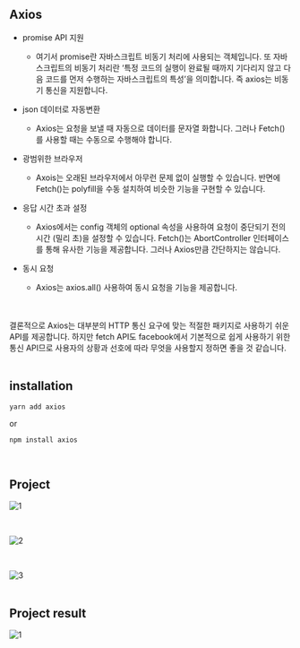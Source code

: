 ## Axios


* promise API 지원

  - 여기서 promise란 자바스크립트 비동기 처리에 사용되는 객체입니다. 또 자바스크립트의 비동기 처리란 ‘특정 코드의 실행이 완료될 때까지 기다리지 않고 다음 코드를 먼저 수행하는 자바스크립트의 특성’을 의미합니다. 즉 axios는 비동기 통신을 지원합니다.

 

* json 데이터로 자동변환

  - Axios는 요청을 보낼 때 자동으로 데이터를 문자열 화합니다. 그러나 Fetch()를 사용할 때는 수동으로 수행해야 합니다. 

 

* 광범위한 브라우저

  - Axois는 오래된 브라우저에서 아무런 문제 없이 실행할 수 있습니다. 반면에 Fetch()는 polyfill을 수동 설치하여 비슷한 기능을 구현할 수 있습니다.

 

* 응답 시간 초과 설정

  - Axios에서는 config 객체의 optional 속성을 사용하여 요청이 중단되기 전의 시간 (밀리 초)을 설정할 수 있습니다. Fetch()는 AbortController 인터페이스를 통해 유사한 기능을 제공합니다. 그러나 Axios만큼 간단하지는 않습니다.

 

* 동시 요청

  - Axios는 axios.all() 사용하여 동시 요청을 기능을 제공합니다.

 
<br>
<br>
결론적으로 Axios는 대부분의 HTTP 통신 요구에 맞는 적절한 패키지로 사용하기 쉬운 API를 제공합니다. 하지만 fetch API도 facebook에서 기본적으로 쉽게 사용하기 위한 통신 API므로 사용자의 상황과 선호에 따라 무엇을 사용할지 정하면 좋을 것 같습니다. 
<br>
<br>

## installation
```
yarn add axios
```

or

```
npm install axios
```
<br>

## Project

![1](https://user-images.githubusercontent.com/58720791/73621315-0198ce00-4679-11ea-9ac6-c99fe6d2b119.PNG)
<br>

<br>

![2](https://user-images.githubusercontent.com/58720791/73621317-02316480-4679-11ea-9b30-d7c42874c924.PNG)
<br>

<br>

![3](https://user-images.githubusercontent.com/58720791/73621318-02316480-4679-11ea-8c15-bf2728592ec7.PNG)
<br>
<br>

## Project result

![1](https://user-images.githubusercontent.com/58720791/73632848-5e5baf00-46a0-11ea-89be-c4140ab0c2ab.PNG)
